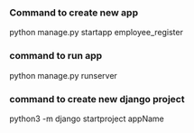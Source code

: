 ### Command to create new app
python manage.py startapp employee_register

### command to run app
python manage.py runserver


### command to create new django project
python3 -m django startproject appName